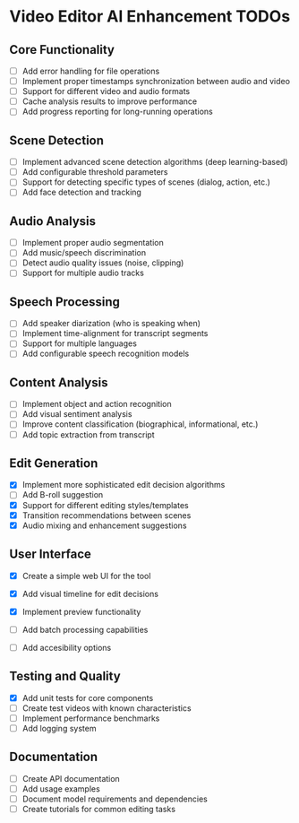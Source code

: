 # Video Editor AI Enhancement TODOs

## Core Functionality
- [ ] Add error handling for file operations
- [ ] Implement proper timestamps synchronization between audio and video
- [ ] Support for different video and audio formats
- [ ] Cache analysis results to improve performance
- [ ] Add progress reporting for long-running operations

## Scene Detection
- [ ] Implement advanced scene detection algorithms (deep learning-based)
- [ ] Add configurable threshold parameters
- [ ] Support for detecting specific types of scenes (dialog, action, etc.)
- [ ] Add face detection and tracking

## Audio Analysis
- [ ] Implement proper audio segmentation
- [ ] Add music/speech discrimination
- [ ] Detect audio quality issues (noise, clipping)
- [ ] Support for multiple audio tracks

## Speech Processing
- [ ] Add speaker diarization (who is speaking when)
- [ ] Implement time-alignment for transcript segments
- [ ] Support for multiple languages
- [ ] Add configurable speech recognition models

## Content Analysis
- [ ] Implement object and action recognition
- [ ] Add visual sentiment analysis
- [ ] Improve content classification (biographical, informational, etc.)
- [ ] Add topic extraction from transcript

## Edit Generation
- [x] Implement more sophisticated edit decision algorithms
- [ ] Add B-roll suggestion
- [x] Support for different editing styles/templates
- [x] Transition recommendations between scenes
- [x] Audio mixing and enhancement suggestions

## User Interface
- [x] Create a simple web UI for the tool
- [x] Add visual timeline for edit decisions
- [x] Implement preview functionality
- [ ] Add batch processing capabilities
- [ ] Add accesibility options


## Testing and Quality
- [x] Add unit tests for core components
- [ ] Create test videos with known characteristics
- [ ] Implement performance benchmarks
- [ ] Add logging system

## Documentation
- [ ] Create API documentation
- [ ] Add usage examples
- [ ] Document model requirements and dependencies
- [ ] Create tutorials for common editing tasks